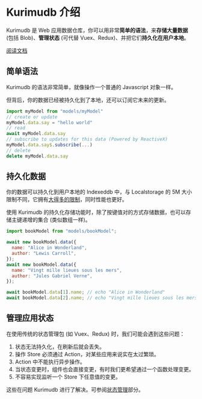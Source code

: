 # Kurimudb 介绍

Kurimudb 是 Web 应用数据仓库，你可以用非常**简单的语法**，来**存储大量数据** (包括 Blob)、**管理状态** (可代替 Vuex、Redux)、并把它们**持久化在用户本地**。

[阅读文档]()

## 简单语法

Kurimudb 的语法非常简单，就像操作一个普通的 Javascript 对象一样。

但背后，你的数据已经被持久化到了本地，还可以订阅它未来的更新。

```js
import myModel from "models/myModel"
// create or update
myModel.data.say = "hello world"
// read
await myModel.data.say
// subscribe to updates for this data (Powered by ReactiveX)
myModel.data.say$.subscribe(...)
// delete
delete myModel.data.say
```

## 持久化数据

你的数据可以持久化到用户本地的 Indexeddb 中，与 Localstorage 的 5M 大小限制不同，它拥有[大得多的限制](https://developer.mozilla.org/en-US/docs/Web/API/IndexedDB_API/Browser_storage_limits_and_eviction_criteria)，同时性能也更好。

使用 Kurimudb 的持久化存储功能时，除了按键值对的方式存储数据，也可以存储主键递增的集合 (类似数组一样)。

```js
import bookModel from "models/bookModel";

await new bookModel.data({
  name: "Alice in Wonderland",
  author: "Lewis Carroll",
});
await new bookModel.data({
  name: "Vingt mille lieues sous les mers",
  author: "Jules Gabriel Verne",
});

await bookModel.data[1].name; // echo "Alice in Wonderland"
await bookModel.data[2].name; // echo "Vingt mille lieues sous les mers"
```

## 管理应用状态

在使用传统的状态管理包 (如 Vuex、Redux) 时，我们可能会遇到这些问题：

1. 状态无法持久化，在刷新后就会丢失。
2. 操作 Store 必须通过 Action，对某些应用来说实在太过繁琐。
3. Action 中不能执行异步操作。
4. 当状态变更时，组件也会直接变更，有时我们更希望通过一个函数处理变更。
5. 不容易实现监听一个 Store 下任意值的变更。

这些在问题 Kurimudb 进行了解决。可参阅[状态管理](/state/)部分。
